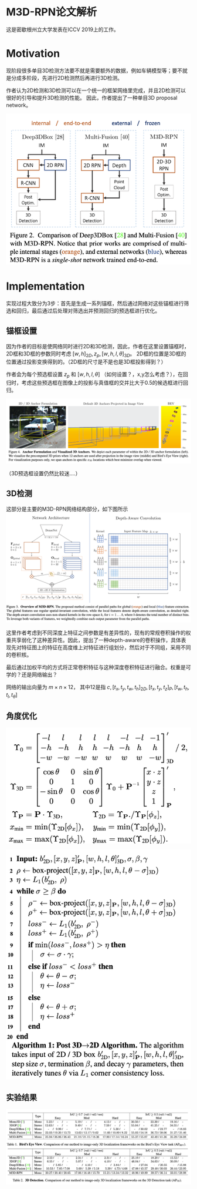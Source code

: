 # M3D-RPN论文解析
这是密歇根州立大学发表在ICCV 2019上的工作。

# Motivation
现阶段很多单目3D检测方法要不就是需要额外的数据，例如车辆模型等；要不就是分成多阶段，先进行2D检测然后再进行3D检测。

作者认为2D检测和3D检测可以在一个统一的框架网络里完成，并且2D检测可以很好的引导和提升3D检测的性能。
因此，作者提出了一种单目3D proposal network。

![](assets/M3D-RPN-ed696bcd.png)

# Implementation
实现过程大致分为3步：首先是生成一系列锚框，然后通过网络对这些锚框进行筛选和回归，最后通过后处理对筛选出并预测回归的预选框进行优化。

## 锚框设置
因为作者的目标是使网络同时进行2D和3D检测，因此，作者在这里设置锚框时，2D框和3D框的参数同时考虑 $[w, h]_{2D}, z_p, [w, h, l, \theta]_{3D}$。
2D框的位置是3D框的位置通过投影变换得到的。（2D框的尺寸是不是也是3D框投影得到？）

作者会为每个预选框设置 $z_p$ 和 $[w, h, l, \theta]$ （如何设置？，x,y怎么考虑？），在回归时，考虑这些预选框在图像上的投影与真值框的交并比大于0.5的候选框进行回归。

![](assets/M3D-RPN-bbf34a4d.png)

（3D预选框设置仍然比较迷....）

## 3D检测
这部分是主要的M3D-RPN网络结构部分，如下图所示
![](assets/M3D-RPN-22f2cdb9.png)

这里作者考虑到不同深度上特征之间参数是有差异性的，现有的常规卷积操作的权重共享弱化了这种差异性。因此，提出了一种depth-aware的卷积操作，具体表现先对特征图上的特征在高度维上对特征进行组划分，然后对于不同组，采用不同的卷积核。

最后通过加权平均的方式将正常卷积特征与这种深度卷积特征进行融合。权重是可学的？还是网络输出？

网络的输出向量为 $m \times n \times 12$， 其中12是指 $c, [t_x, t_y, t_w, t_h]_{2D}, [t_x, t_y, t_z]_P, [t_w, t_h, t_l, t_{\theta}]$


## 角度优化

![](assets/M3D-RPN-2136d016.png)

![](assets/M3D-RPN-116e0b04.png)

## 实验结果
![](assets/M3D-RPN-89b41700.png)
